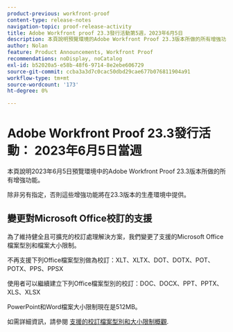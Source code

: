 ```yaml
---
product-previous: workfront-proof
content-type: release-notes
navigation-topic: proof-release-activity
title: Adobe Workfront proof 23.3發行活動第5週，2023年6月5日
description: 本頁說明預覽環境的Adobe Workfront Proof 23.3版本所做的所有增強功能。 這些增強功能將在2023年6月5日當週的生產環境中提供。
author: Nolan
feature: Product Announcements, Workfront Proof
recommendations: noDisplay, noCatalog
exl-id: b52020a5-e58b-48f6-9714-8e2ebe606729
source-git-commit: ccba3a3d7c0cac50dbd29cae677b076811904a91
workflow-type: tm+mt
source-wordcount: '173'
ht-degree: 0%

---
```


# Adobe Workfront Proof 23.3發行活動： 2023年6月5日當週

本頁說明2023年6月5日預覽環境中的Adobe Workfront Proof 23.3版本所做的所有增強功能。

除非另有指定，否則這些增強功能將在23.3版本的生產環境中提供。

## 變更對Microsoft Office校訂的支援

為了維持健全且可擴充的校訂處理解決方案，我們變更了支援的Microsoft Office檔案型別和檔案大小限制。

不再支援下列Office檔案型別做為校訂：XLT、XLTX、DOT、DOTX、POT、POTX、PPS、PPSX

使用者可以繼續建立下列Office檔案型別的校訂：DOC、DOCX、PPT、PPTX、XLS、XLSX

PowerPoint和Word檔案大小限制現在是512MB。

如需詳細資訊，請參閱 [支援的校訂檔案型別和大小限制概觀](/help/quicksilver/review-and-approve-work/proofing/proofing-overview/supported-proofing-file-types.md).
